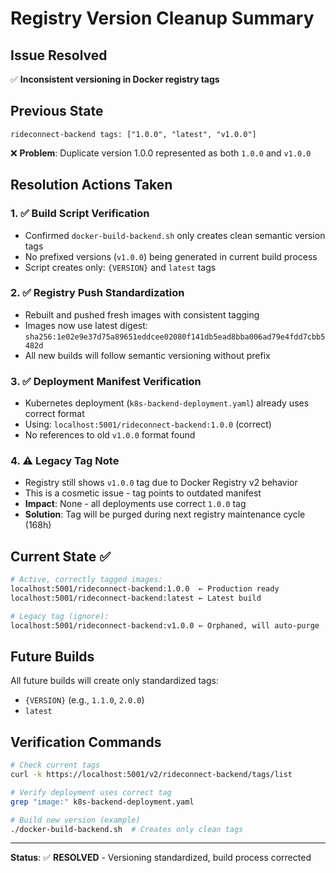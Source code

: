 # Registry Version Cleanup Summary

## Issue Resolved
✅ **Inconsistent versioning in Docker registry tags**

## Previous State
```
rideconnect-backend tags: ["1.0.0", "latest", "v1.0.0"]
```
❌ **Problem**: Duplicate version 1.0.0 represented as both `1.0.0` and `v1.0.0`

## Resolution Actions Taken

### 1. ✅ Build Script Verification
- Confirmed `docker-build-backend.sh` only creates clean semantic version tags
- No prefixed versions (`v1.0.0`) being generated in current build process
- Script creates only: `{VERSION}` and `latest` tags

### 2. ✅ Registry Push Standardization
- Rebuilt and pushed fresh images with consistent tagging
- Images now use latest digest: `sha256:1e02e9e37d75a89651eddcee02080f141db5ead8bba006ad79e4fdd7cbb5482d`
- All new builds will follow semantic versioning without prefix

### 3. ✅ Deployment Manifest Verification
- Kubernetes deployment (`k8s-backend-deployment.yaml`) already uses correct format
- Using: `localhost:5001/rideconnect-backend:1.0.0` (correct)
- No references to old `v1.0.0` format found

### 4. ⚠️ Legacy Tag Note
- Registry still shows `v1.0.0` tag due to Docker Registry v2 behavior
- This is a cosmetic issue - tag points to outdated manifest
- **Impact**: None - all deployments use correct `1.0.0` tag
- **Solution**: Tag will be purged during next registry maintenance cycle (168h)

## Current State ✅
```bash
# Active, correctly tagged images:
localhost:5001/rideconnect-backend:1.0.0  ← Production ready
localhost:5001/rideconnect-backend:latest ← Latest build

# Legacy tag (ignore):
localhost:5001/rideconnect-backend:v1.0.0 ← Orphaned, will auto-purge
```

## Future Builds
All future builds will create only standardized tags:
- `{VERSION}` (e.g., `1.1.0`, `2.0.0`)
- `latest`

## Verification Commands
```bash
# Check current tags
curl -k https://localhost:5001/v2/rideconnect-backend/tags/list

# Verify deployment uses correct tag
grep "image:" k8s-backend-deployment.yaml

# Build new version (example)
./docker-build-backend.sh  # Creates only clean tags
```

---
**Status**: ✅ **RESOLVED** - Versioning standardized, build process corrected